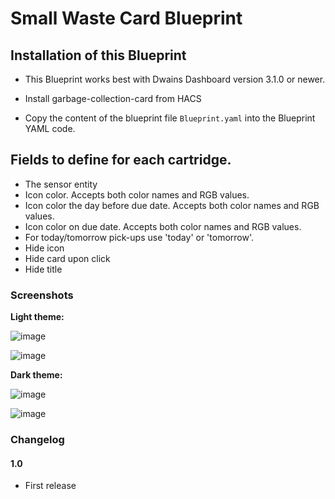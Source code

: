 # Small Waste Card Blueprint

## Installation of this Blueprint

- This Blueprint works best with Dwains Dashboard version 3.1.0 or newer.

- Install garbage-collection-card from HACS

- Copy the content of the blueprint file `Blueprint.yaml` into the Blueprint YAML code.

 ## Fields to define for each cartridge.
 - The sensor entity
 - Icon color. Accepts both color names and RGB values.
 - Icon color the day before due date. Accepts both color names and RGB values.
 - Icon color on due date. Accepts both color names and RGB values.
 - For today/tomorrow pick-ups use 'today' or 'tomorrow'.
 - Hide icon
 - Hide card upon click
 -  Hide title

### Screenshots
**Light theme:**<br>

![image](https://user-images.githubusercontent.com/83040228/167866884-ef9a3282-2c5d-495e-9cfd-cc45da970fcb.jpeg)

![image](https://user-images.githubusercontent.com/83040228/167866915-f777a8c3-1334-4db0-aa08-7f6ea6b6ae8d.jpeg)

**Dark theme:**<br>

![image](https://user-images.githubusercontent.com/83040228/167866945-330c8009-7bca-40e8-ac9a-03559bc84fa2.jpeg)

![image](https://user-images.githubusercontent.com/83040228/167866965-411c4a67-c484-4279-8605-1383252ac4d0.jpeg)

### Changelog
#### 1.0
- First release
